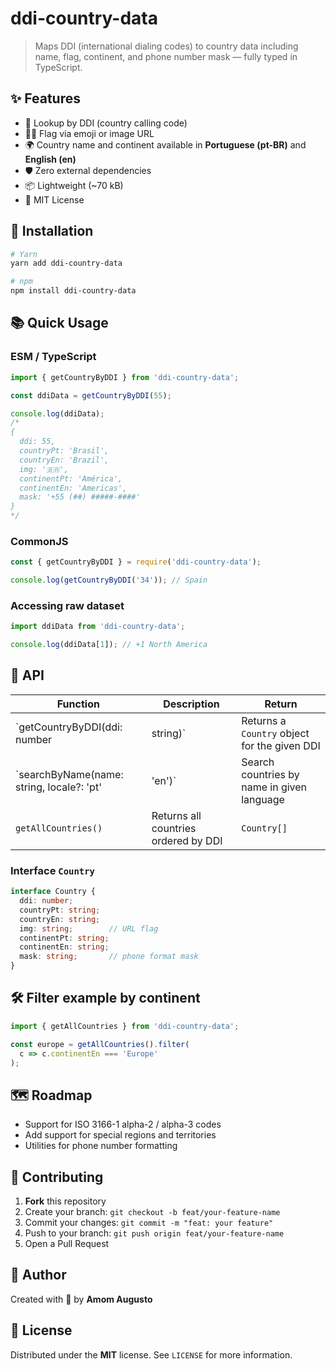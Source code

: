 # ddi-country-data

> Maps DDI (international dialing codes) to country data including name, flag, continent, and phone number mask — fully typed in TypeScript.

## ✨ Features

- 🔢 Lookup by DDI (country calling code)
- 🏳️‍🌈 Flag via emoji or image URL
- 🌍 Country name and continent available in **Portuguese (pt-BR)** and **English (en)**
- 🛡️ Zero external dependencies
- 📦 Lightweight (~70 kB)
- 📝 MIT License

## 🚀 Installation

```bash
# Yarn
yarn add ddi-country-data

# npm
npm install ddi-country-data
```

## 📚 Quick Usage

### ESM / TypeScript

```ts
import { getCountryByDDI } from 'ddi-country-data';

const ddiData = getCountryByDDI(55);

console.log(ddiData);
/*
{
  ddi: 55,
  countryPt: 'Brasil',
  countryEn: 'Brazil',
  img: '🇧🇷',
  continentPt: 'América',
  continentEn: 'Americas',
  mask: '+55 (##) #####-####'
}
*/
```

### CommonJS

```js
const { getCountryByDDI } = require('ddi-country-data');

console.log(getCountryByDDI('34')); // Spain
```

### Accessing raw dataset

```ts
import ddiData from 'ddi-country-data';

console.log(ddiData[1]); // +1 North America
```

## 🧩 API

| Function | Description | Return |
| -------- | ----------- | ------ |
| `getCountryByDDI(ddi: number | string)` | Returns a `Country` object for the given DDI | `Country` |
| `searchByName(name: string, locale?: 'pt' | 'en')` | Search countries by name in given language | `Country[]` |
| `getAllCountries()` | Returns all countries ordered by DDI | `Country[]` |

### Interface `Country`

```ts
interface Country {
  ddi: number;
  countryPt: string;
  countryEn: string;
  img: string;        // URL flag
  continentPt: string;
  continentEn: string;
  mask: string;       // phone format mask
}
```

## 🛠️ Filter example by continent

```ts
import { getAllCountries } from 'ddi-country-data';

const europe = getAllCountries().filter(
  c => c.continentEn === 'Europe'
);
```

## 🗺️ Roadmap

- Support for ISO 3166-1 alpha-2 / alpha-3 codes
- Add support for special regions and territories
- Utilities for phone number formatting

## 🤝 Contributing

1. **Fork** this repository  
2. Create your branch: `git checkout -b feat/your-feature-name`  
3. Commit your changes: `git commit -m "feat: your feature"`  
4. Push to your branch: `git push origin feat/your-feature-name`  
5. Open a Pull Request

## 👤 Author

Created with 💚 by **Amom Augusto**

## 📄 License

Distributed under the **MIT** license. See `LICENSE` for more information.

